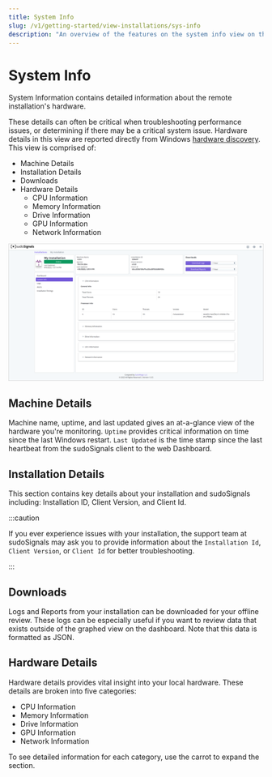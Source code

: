 ```yaml
---
title: System Info
slug: /v1/getting-started/view-installations/sys-info
description: "An overview of the features on the system info view on the Dashboard"
---
```


# System Info

System Information contains detailed information about the remote installation's hardware.

These details can often be critical when troubleshooting performance issues, or determining if there may be a critical system issue. Hardware details in this view are reported directly from Windows [hardware discovery](https://pkg.go.dev/github.com/jaypipes/ghw). This view is comprised of:
* Machine Details  
* Installation Details
* Downloads
* Hardware Details
    * CPU Information
    * Memory Information
    * Drive Information
    * GPU Information
    * Network Information

![View 04](/img/view-installation/view-stats-004.png)

## Machine Details

Machine name, uptime, and last updated gives an at-a-glance view of the hardware you're monitoring. `Uptime` provides critical information on time since the last Windows restart. `Last Updated` is the time stamp since the last heartbeat from the sudoSignals client to the web Dashboard.

## Installation Details

This section contains key details about your installation and sudoSignals including: Installation ID, Client Version, and Client Id.

:::caution

If you ever experience issues with your installation, the support team at sudoSignals may ask you to provide information about the `Installation Id`, `Client Version`, or `Client Id` for better troubleshooting.

:::

## Downloads

Logs and Reports from your installation can be downloaded for your offline review. These logs can be especially useful if you want to review data that exists outside of the graphed view on the dashboard. Note that this data is formatted as JSON. 

## Hardware Details

Hardware details provides vital insight into your local hardware. These details are broken into five categories:
* CPU Information
* Memory Information
* Drive Information
* GPU Information
* Network Information  

To see detailed information for each category, use the carrot to expand the section.